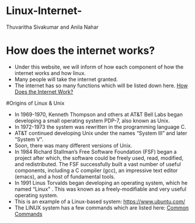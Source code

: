 # Linux-Internet-
Thuvaritha Sivakumar and Anila Nahar 

# How does the internet works? 
- Under this website, we will inform of how each component of how the internet works and how linux. 
- Many people will take the internet granted. 
- The internet has so many functions which will be listed down here. 
<a href="Internet Tutotial.html">How Does the Internet Work?</a>









#Origins of Linux & Unix
- In 1969-1970, Kenneth Thompson and others at AT&T Bell Labs began developing a small operating system PDP-7, also known as Unix. 
- In 1972-1973 the system was rewritten in the programming language C.
- AT&T continued developing Unix under the names “System III” and later “System V".
- Soon, there was many different versions of Unix.
- In 1984 Richard Stallman’s Free Software Foundation (FSF) began a project after which, the software could be freely used, read, modified, and redistributed. The FSF successfully built a vast number of useful components, including a C compiler (gcc), an impressive text editor (emacs), and a host of fundamental tools.
- In 1991 Linus Torvalds began developing an operating system, which he named “Linux” . This was known as a freely-modifiable and very useful operating system. 
- This is an example of a Linux-based system: 
 https://www.ubuntu.com/ 
 - The LINUX system has a few commands which are listed here:
<a href="Linux Commands.html">Common Commands</a> 
 
  
  



